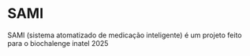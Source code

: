 # SAMI
SAMI (sistema atomatizado de medicação inteligente) é um projeto feito para o biochalenge inatel 2025 
